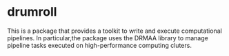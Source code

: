# drumroll

This is a package that provides a toolkit to write and execute computational pipelines.
In particular,the package uses the DRMAA library to manage pipeline tasks
executed on high-performance computing cluters.

